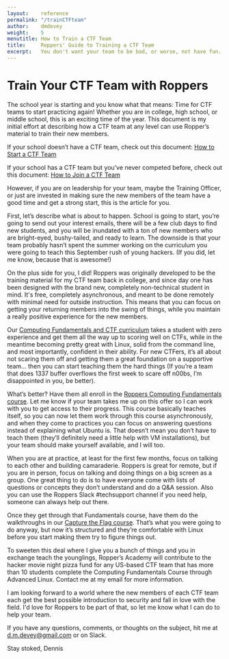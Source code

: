 ```yaml
---
layout:    reference
permalink: "/trainCTFteam"
author:    dmdevey
weight:    5
menutitle: How to Train a CTF Team
title:     Roppers' Guide to Training a CTF Team
excerpt:   You don't want your team to be bad, or worse, not have fun... Why not be good and have fun?
---
```


# Train Your CTF Team with Roppers

The school year is starting and you know what that means: Time for CTF teams to start practicing again! Whether you are in college, high school, or middle school, this is an exciting time of the year. This document is my initial effort at describing how a CTF team at any level can use Ropper’s material to train their new members. 

If your school doesn’t have a CTF team, check out this document: 
[How to Start a CTF Team](/startCTFteam.html)

If your school has a CTF team but you’ve never competed before, check out this document: 
[How to Join a CTF Team](/joinCTFteam.html)

However, if you are on leadership for your team, maybe the Training Officer, or just are invested in making sure the new members of the team have a good time and get a strong start, this is the article for you. 

First, let’s describe what is about to happen. School is going to start, you’re going to send out your interest emails, there will be a few club days to find new students, and you will be inundated with a ton of new members who are bright-eyed, bushy-tailed, and ready to learn. The downside is that your team probably hasn’t spent the summer working on the curriculum you were going to teach this September rush of young hackers. (If you did, let me know, because that is awesome!)

On the plus side for you, I did! Roppers was originally developed to be the training material for my CTF team back in college, and since day one has been designed with the brand new, completely non-technical student in mind. It's free, completely asynchronous, and meant to be done remotely with minimal need for outside instruction. This means that you can focus on getting your returning members into the swing of things, while you maintain a really positive experience for the new members.

Our [Computing Fundamentals and CTF curriculum](https://www.roppers.org) takes a student with zero experience and get them all the way up to scoring well on CTFs, while in the meantime becoming pretty great with Linux, solid from the command line, and most importantly, confident in their ability. For new CTFers, it’s all about not scaring them off and getting them a great foundation on a supportive team... then you can start teaching them the hard things (If you’re a team that does 1337 buffer overflows the first week to scare off n00bs, I’m disappointed in you, be better). 

What’s better? Have them all enroll in the [Roppers Computing Fundamentals course](https://www.roppers.org/courses/fundamentals). Let me know if your team takes me up on this offer so I can work with you to get access to their progress. This course basically teaches itself, so you can now let them work through this course asynchronously, and when they come to practices you can focus on answering questions instead of explaining what Ubuntu is. That doesn’t mean you don’t have to teach them (they’ll definitely need a little help with VM installations), but your team should make yourself available, and I will too. 

When you are at practice, at least for the first few months, focus on talking to each other and building camaraderie. Roppers is great for remote, but if you are in person, focus on talking and doing things on a big screen as a group. One great thing to do is to have everyone come with lists of questions or concepts they don’t understand and do a Q&A session. Also you can use the Roppers Slack #techsupport channel if you need help, someone can always help out there.

Once they get through that Fundamentals course, have them do the walkthroughs in our [Capture the Flag course](https://www.roppers.org/courses/ctf). That’s what you were going to do anyway, but now it’s structured and they’re comfortable with Linux before you start making them try to figure things out. 

To sweeten this deal where I give you a bunch of things and you in exchange teach the younglings, Ropper’s Academy will contribute to the hacker movie night pizza fund for any US-based CTF team that has more than 10 students complete the Computing Fundamentals Course through Advanced Linux. Contact me at my email for more information.

I am looking forward to a world where the new members of each CTF team each get the best possible introduction to security and fall in love with the field. I'd love for Roppers to be part of that, so let me know what I can do to help your team.

If you have any questions, comments, or thoughts on the subject, hit me at d.m.devey@gmail.com or on Slack.

Stay stoked, 
Dennis




